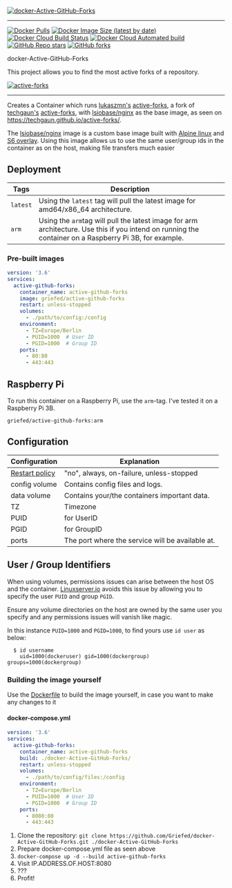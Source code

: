 [![docker-Active-GitHub-Forks](https://i.griefed.de/images/2020/11/18/docker-active-github-forks_header.png)](https://github.com/Griefed/docker-Active-GitHub-Forks)

---

[![Docker Pulls](https://img.shields.io/docker/pulls/griefed/active-github-forks?style=flat-square)](https://hub.docker.com/repository/docker/griefed/active-github-forks)
[![Docker Image Size (latest by date)](https://img.shields.io/docker/image-size/griefed/active-github-forks?label=Image%20size&sort=date&style=flat-square)](https://hub.docker.com/repository/docker/griefed/active-github-forks)
[![Docker Cloud Build Status](https://img.shields.io/docker/cloud/build/griefed/active-github-forks?label=Docker%20build&style=flat-square)](https://hub.docker.com/repository/docker/griefed/active-github-forks)
[![Docker Cloud Automated build](https://img.shields.io/docker/cloud/automated/griefed/active-github-forks?label=Docker%20build&style=flat-square)](https://hub.docker.com/repository/docker/griefed/active-github-forks)
[![GitHub Repo stars](https://img.shields.io/github/stars/Griefed/docker-Active-GitHub-Forks?label=GitHub%20Stars&style=social)](https://github.com/Griefed/docker-Active-GitHub-Forks)
[![GitHub forks](https://img.shields.io/github/forks/Griefed/docker-Active-GitHub-Forks?label=GitHub%20Forks&style=social)](https://github.com/Griefed/docker-Active-GitHub-Forks)

docker-Active-GitHub-Forks

This project allows you to find the most active forks of a repository.

[![active-forks](https://i.griefed.de/images/2020/11/18/docker-active-github-forks_screenshot.png)](https://github.com/lukaszmn/active-forks)

---

Creates a Container which runs [lukaszmn's](https://github.com/lukaszmn) [active-forks](https://github.com/lukaszmn/active-forks), a fork of [techgaun's](https://github.com/techgaun) [active-forks](https://github.com/techgaun/active-forks), with [lsiobase/nginx](https://hub.docker.com/r/lsiobase/nginx) as the base image, as seen on https://techgaun.github.io/active-forks/.

The [lsiobase/nginx](https://hub.docker.com/r/lsiobase/nginx) image is a custom base image built with [Alpine linux](https://alpinelinux.org/) and [S6 overlay](https://github.com/just-containers/s6-overlay).
Using this image allows us to use the same user/group ids in the container as on the host, making file transfers much easier

## Deployment

Tags | Description
-----|------------
`latest` | Using the `latest` tag will pull the latest image for amd64/x86_64 architecture.
`arm` | Using the `arm`tag will pull the latest image for arm architecture. Use this if you intend on running the container on a Raspberry Pi 3B, for example.

### Pre-built images

```docker-compose.yml
version: '3.6'
services:
  active-github-forks:
    container_name: active-github-forks
    image: griefed/active-github-forks
    restart: unless-stopped
    volumes:
      - ./path/to/config:/config
    environment:
      - TZ=Europe/Berlin
      - PUID=1000  # User ID
      - PGID=1000  # Group ID
    ports:
      - 80:80
      - 443:443
```

## Raspberry Pi

To run this container on a Raspberry Pi, use the `arm`-tag. I've tested it on a Raspberry Pi 3B.

`griefed/active-github-forks:arm`

## Configuration

Configuration | Explanation
------------ | -------------
[Restart policy](https://docs.docker.com/compose/compose-file/#restart) | "no", always, on-failure, unless-stopped
config volume | Contains config files and logs.
data volume | Contains your/the containers important data.
TZ | Timezone
PUID | for UserID
PGID | for GroupID
ports | The port where the service will be available at.

## User / Group Identifiers

When using volumes, permissions issues can arise between the host OS and the container. [Linuxserver.io](https://www.linuxserver.io/) avoids this issue by allowing you to specify the user `PUID` and group `PGID`.

Ensure any volume directories on the host are owned by the same user you specify and any permissions issues will vanish like magic.

In this instance `PUID=1000` and `PGID=1000`, to find yours use `id user` as below:

```
  $ id username
    uid=1000(dockeruser) gid=1000(dockergroup) groups=1000(dockergroup)
```

### Building the image yourself

Use the [Dockerfile](https://github.com/Griefed/docker-Active-GitHub-Forks/Dockerfile) to build the image yourself, in case you want to make any changes to it

#### docker-compose.yml

```docker-compose.yml
version: '3.6'
services:
  active-github-forks:
    container_name: active-github-forks
    build: ./docker-Active-GitHub-Forks/
    restart: unless-stopped
    volumes:
      - ./path/to/config/files:/config
    environment:
      - TZ=Europe/Berlin
      - PUID=1000  # User ID
      - PGID=1000  # Group ID
    ports:
      - 8080:80
      - 443:443
```

1. Clone the repository: `git clone https://github.com/Griefed/docker-Active-GitHub-Forks.git ./docker-Active-GitHub-Forks`
1. Prepare docker-compose.yml file as seen above
1. `docker-compose up -d --build active-github-forks`
1. Visit IP.ADDRESS.OF.HOST:8080
1. ???
1. Profit!

